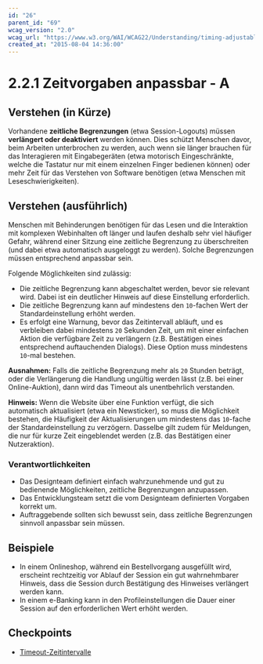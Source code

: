 ```yaml
---
id: "26"
parent_id: "69"
wcag_version: "2.0"
wcag_url: "https://www.w3.org/WAI/WCAG22/Understanding/timing-adjustable.html"
created_at: "2015-08-04 14:36:00"
---
```


# 2.2.1 Zeitvorgaben anpassbar - A

## Verstehen (in Kürze)

Vorhandene **zeitliche Begrenzungen** (etwa Session-Logouts) müssen **verlängert oder deaktiviert** werden können. Dies schützt Menschen davor, beim Arbeiten unterbrochen zu werden, auch wenn sie länger brauchen für das Interagieren mit Eingabegeräten (etwa motorisch Eingeschränkte, welche die Tastatur nur mit einem einzelnen Finger bedienen können) oder mehr Zeit für das Verstehen von Software benötigen (etwa Menschen mit Leseschwierigkeiten).

## Verstehen (ausführlich)

Menschen mit Behinderungen benötigen für das Lesen und die Interaktion mit komplexen Webinhalten oft länger und laufen deshalb sehr viel häufiger Gefahr, während einer Sitzung eine zeitliche Begrenzung zu überschreiten (und dabei etwa automatisch ausgeloggt zu werden). Solche Begrenzungen müssen entsprechend anpassbar sein.

Folgende Möglichkeiten sind zulässig:

- Die zeitliche Begrenzung kann abgeschaltet werden, bevor sie relevant wird. Dabei ist ein deutlicher Hinweis auf diese Einstellung erforderlich.
- Die zeitliche Begrenzung kann auf mindestens den `10`-fachen Wert der Standardeinstellung erhöht werden.
- Es erfolgt eine Warnung, bevor das Zeitintervall abläuft, und es verbleiben dabei mindestens `20` Sekunden Zeit, um mit einer einfachen Aktion die verfügbare Zeit zu verlängern (z.B. Bestätigen eines entsprechend auftauchenden Dialogs). Diese Option muss mindestens `10`-mal bestehen.

**Ausnahmen:** Falls die zeitliche Begrenzung mehr als `20` Stunden beträgt, oder die Verlängerung die Handlung ungültig werden lässt (z.B. bei einer Online-Auktion), dann wird das Timeout als unentbehrlich verstanden.

**Hinweis:** Wenn die Website über eine Funktion verfügt, die sich automatisch aktualisiert (etwa ein Newsticker), so muss die Möglichkeit bestehen, die Häufigkeit der Aktualisierungen um mindestens das `10`-fache der Standardeinstellung zu verzögern. Dasselbe gilt zudem für Meldungen, die nur für kurze Zeit eingeblendet werden (z.B. das Bestätigen einer Nutzeraktion).

### Verantwortlichkeiten

- Das Designteam definiert einfach wahrzunehmende und gut zu bedienende Möglichkeiten, zeitliche Begrenzungen anzupassen.
- Das Entwicklungsteam setzt die vom Designteam definierten Vorgaben korrekt um.
- Auftraggebende sollten sich bewusst sein, dass zeitliche Begrenzungen sinnvoll anpassbar sein müssen.

## Beispiele

- In einem Onlineshop, während ein Bestellvorgang ausgefüllt wird, erscheint rechtzeitig vor Ablauf der Session ein gut wahrnehmbarer Hinweis, dass die Session durch Bestätigung des Hinweises verlängert werden kann.
- In einem e-Banking kann in den Profileinstellungen die Dauer einer Session auf den erforderlichen Wert erhöht werden.

## Checkpoints

- [Timeout-Zeitintervalle](timeout-zeitintervalle)